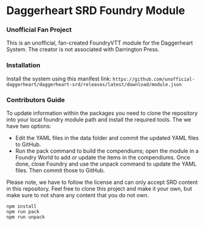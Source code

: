 # Daggerheart SRD Foundry Module

### Unofficial Fan Project

This is an unofficial, fan-created FoundryVTT module for the Daggerheart System. The creator is not associated with Darrington Press.

### Installation

Install the system using this manifest link: `https://github.com/unofficial-daggerheart/daggerheart-srd/releases/latest/download/module.json`

### Contributors Guide

To update information within the packages you need to clone the repository into your local foundry module path and install the required tools. The we have two options:

* Edit the YAML files in the data folder and commit the updated YAML files to GitHub.
* Run the pack command to build the compendiums; open the module in a Foundry World to add or update the items in the compendiums. Once done, close Foundry and use the unpack command to update the YAML files. Then commit those to GitHub.

Please note, we have to follow the license and can only accept SRD content in this repository. Feel free to clone this project and make it your own, but make sure to not share any content that you do not own.

```
npm install
npm run pack
npm run unpack
```
